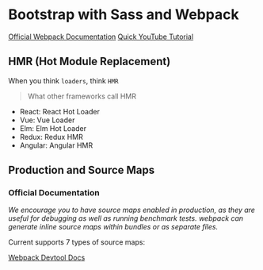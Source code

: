 # Bootstrap with Sass and Webpack

[Official Webpack Documentation](https://webpack.js.org/guides/production/)
[Quick YouTube Tutorial](https://youtu.be/cN0eUhoV_Gc)

## HMR (Hot Module Replacement)

When you think `loaders`, think `HMR`

> What other frameworks call HMR

* React: React Hot Loader
* Vue: Vue Loader
* Elm: Elm Hot Loader
* Redux: Redux HMR
* Angular: Angular HMR

## Production and Source Maps

### Official Documentation
*We encourage you to have source maps enabled in production, as they are useful for debugging as well as running benchmark tests. webpack can generate inline source maps within bundles or as separate files.*

Current supports 7 types of source maps:

[Webpack Devtool Docs](https://webpack.js.org/configuration/devtool/)

